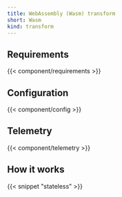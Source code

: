 ```yaml
---
title: WebAssembly (Wasm) transform
short: Wasm
kind: transform
---
```


## Requirements

{{< component/requirements >}}

## Configuration

{{< component/config >}}

## Telemetry

{{< component/telemetry >}}

## How it works

{{< snippet "stateless" >}}
